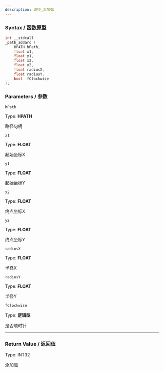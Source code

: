 ```yaml
---
description: 路径_添加弧
---
```


### Syntax / 函数原型

```C++
int __stdcall 
_path_addarc (
    HPATH hPath,
    float x1,
    float y1,
    float x2,
    float y2,
    float radiusX,
    float radiusY,
    bool  fClockwise
);
```


### Parameters / 参数

`hPath`

Type: **HPATH**

路径句柄

`x1`

Type: **FLOAT**

起始坐标X

`y1`

Type: **FLOAT**

起始坐标Y

`x2`

Type: **FLOAT**

终点坐标X

`y2`

Type: **FLOAT**

终点坐标Y

`radiusX`

Type: **FLOAT**

半径X

`radiusY`

Type: **FLOAT**

半径Y

`fClockwise`

Type: **逻辑型**

是否顺时针

---

### Return Value / 返回值

Type: INT32

添加弧
